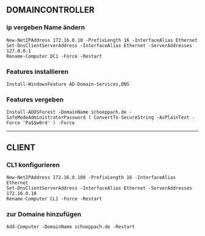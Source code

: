 ## DOMAINCONTROLLER

### ip vergeben Name ändern

    New-NetIPAddress 172.16.0.10 -PrefixLength 16 -InterfaceAlias Ethernet
    Set-DnsClientServerAddress -InterfaceAlias Ethernet -ServerAddresses 127.0.0.1
    Rename-Computer DC1 -Force -Restart

### Features installieren

    Install-WindowsFeature AD-Domain-Services,DNS

### Features vergeben

    Install-ADDSForest -DomainName schoeppach.de -SafeModeAdministratorPassword ( ConvertTo-SecureString -AsPlainText -Force 'Pa$$w0rd' ) -Force

----------------------------------------

## CLIENT

### CL1 konfigurieren

    New-NetIPAddress 172.16.0.100 -PrefixLength 16 -InterfaceAlias Ethernet
    Set-DnsClientServerAddress -InterfaceAlias Ethernet -ServerAddresses 172.16.0.10
    Rename-Computer CL1 -Force -Restart

### zur Domaine hinzufügen

    Add-Computer -DomainName schoeppach.de -Restart


